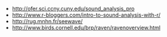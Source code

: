 * http://ofer.sci.ccny.cuny.edu/sound_analysis_pro
* http://www.r-bloggers.com/intro-to-sound-analysis-with-r/
* http://rug.mnhn.fr/seewave/
* http://www.birds.cornell.edu/brp/raven/ravenoverview.html
